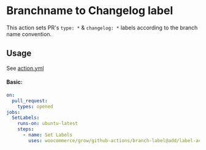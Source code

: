 # Branchname to Changelog label

This action sets PR's `type: *` & `changelog: *` labels according to the branch name convention.

## Usage

See [action.yml](action.yml)

#### Basic:

```yaml
on:
  pull_request:
    types: opened
jobs:
  SetLabels:
    runs-on: ubuntu-latest
    steps:
      - name: Set Labels
        uses: woocommerce/grow/github-actions/branch-label@add/label-action
```
